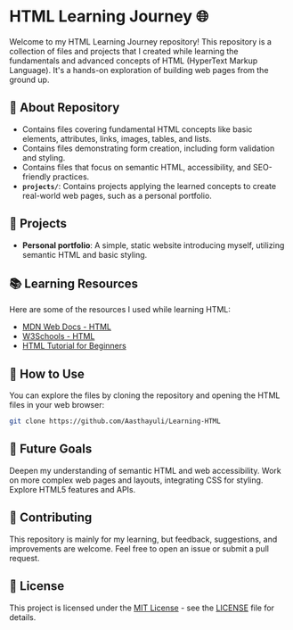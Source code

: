 # HTML Learning Journey 🌐

Welcome to my HTML Learning Journey repository! This repository is a collection of files and projects that I created while learning the fundamentals and advanced concepts of HTML (HyperText Markup Language). It's a hands-on exploration of building web pages from the ground up.

## 📁 About Repository

- Contains files covering fundamental HTML concepts like basic elements, attributes, links, images, tables, and lists.
- Contains files demonstrating form creation, including form validation and styling.
- Contains files that focus on semantic HTML, accessibility, and SEO-friendly practices.
- **`projects/`**: Contains projects applying the learned concepts to create real-world web pages, such as a personal portfolio.

## 🌟 Projects

- **Personal portfolio**: A simple, static website introducing myself, utilizing semantic HTML and basic styling.

## 📚 Learning Resources

Here are some of the resources I used while learning HTML:

- [MDN Web Docs - HTML](https://developer.mozilla.org/en-US/docs/Web/HTML)
- [W3Schools - HTML](https://www.w3schools.com/html/)
- [HTML Tutorial for Beginners](https://www.youtube.com/watch?v=HcOc7P5BMi4)

## 🚀 How to Use

You can explore the files by cloning the repository and opening the HTML files in your web browser:

```bash
git clone https://github.com/Aasthayuli/Learning-HTML
```

## 🎯 Future Goals

Deepen my understanding of semantic HTML and web accessibility.
Work on more complex web pages and layouts, integrating CSS for styling.
Explore HTML5 features and APIs.

## 🤝 Contributing

This repository is mainly for my learning, but feedback, suggestions, and improvements are welcome. Feel free to open an issue or submit a pull request.

## 📝 License

This project is licensed under the [MIT License]() - see the [LICENSE]() file for details.
